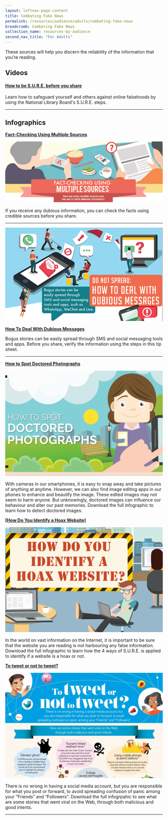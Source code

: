 ```yaml
---
layout: leftnav-page-content
title: Combating Fake News
permalink: /resources/audience/adults/combating-fake-news
breadcrumb: Combating Fake News
collection_name: resources-by-audience
second_nav_title: "For Adults"
---
```


These sources will help you discern the reliability of the information that you’re reading. 



## Videos

#### [**How to be S.U.R.E. before you share**](/blog/fake-news/FN0004)

Learn how to safeguard yourself and others against online falsehoods by using the National Library Board's S.U.R.E. steps. 

<hr>

## Infographics



[**Fact-Checking Using Multiple Sources**](/infographic/Multiple-Sources-English_revised.pdf)

![](/images/Multiple-Sources-Header.png)

If you receive any dubious information, you can check the facts using credible sources before you share.

<hr>

![How to deal with dubious messages](/images/dubious-messages-English.png)

**[How To Deal With Dubious Messages](/infographic/Dubious-Messages-Eng.pdf)**

Bogus stories can be easily spread through SMS and social messaging tools and apps. Before you share, verify the information using the steps in this tip sheet. 

<hr>

[**How to Spot Doctored Photographs**](/infographic/Infographics7_FA-Low-Res.pdf)

![](/images/doctoredphoto-infoheader-e1450163501324-1050x700.png) 

With cameras in our smartphones, it is easy to snap away and take pictures of anything at anytime. However, we can also find image editing apps in our phones to enhance and beautify the image. These edited images may not seem to harm anyone. But unknowingly, doctored images can influence our behaviour and alter our past memories. Download the full infographic to learn how to detect doctored images.



[**[How Do You Identify a Hoax Website]**](/infographic/Infographics5_FA-Low-Res.pdf)

![](/images/hoaxwebsite-infoheader-e1450163706109-1050x700.png)

In the world on vast information on the Internet, it is important to be sure that the website you are reading is not harbouring any false information. Download the full infographic to learn how the 4 ways of S.U.R.E. is applied to identify if a website is a hoax or not.





**[To tweet or not to tweet?](/infographic/NLB-inforgraphics-tweet.pdf)**

![](/images/tweet-infographicheader-e1450171059696-1050x700.png)

There is no wrong in having a social media account, but you are responsible for what you post or forward, to avoid spreading confusion of panic among your “Friends” and “Followers”.  Download the full infogrpahic to see what are some stories that went viral on the Web, through both malicious and good intents.

<hr>


